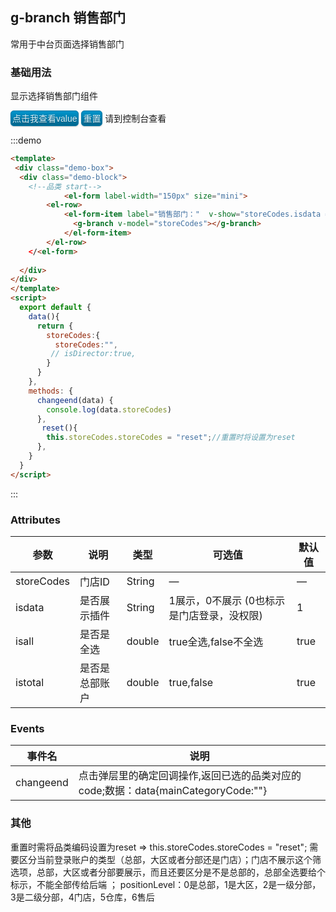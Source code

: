 <script>
  module.exports = {
    data(){
      return {
      	storeCodes:{
          storeCodes:"",
         // isDirector:true,
        }
      }
    },
    methods: {
      reset(){
        this.storeCodes.storeCodes = "reset";//重置
      },
      //调用子组件的方法获得id值
      changeend(data){
        console.log(data.storeCodes)
      },
      test(){
      	console.log(this.storeCodes);
        
      },
    } 
  };
</script>

## g-branch 销售部门

常用于中台页面选择销售部门

### 基础用法
显示选择销售部门组件

<div class="demo-box">
  <div class="demo-block">
    <el-form label-width="150px" size="mini">
      <el-row>
          <el-form-item label="销售部门：" v-show="storeCodes.isdata == 1">
            <g-branch v-model="storeCodes"></g-branch>
          </el-form-item>
      </el-row>
    </<el-form>  
    <button  @click="test" class="button">点击我查看value</button>
    <button  @click="reset" class="button">重置</button> 请到控制台查看
  </div>
</div>
<style type="text/css">
	.demo-gcs{
		width: 240px;
	}
	.button{
		  display: inline-block;
    outline: none;
    cursor: pointer;
    text-align: center;
    text-decoration: none;
    font: 14px/100% Arial, Helvetica, sans-serif;
    padding: 5px 2px 4px;
    text-shadow: 0 1px 1px rgba(0,0,0,.3);
    -webkit-border-radius: 5px; 
    -moz-border-radius: 5px;
    border-radius: 5px;
    -webkit-box-shadow: 0 1px 2px rgba(0,0,0,.2);
    -moz-box-shadow: 0 1px 2px rgba(0,0,0,.2);
    box-shadow: 0 1px 2px rgba(0,0,0,.2);
    color: #d9eef7;
    border: solid 1px #0076a3;
    background: #0095cd;
    background: -webkit-gradient(linear, left top, left bottom, from(#0095cc), to(#00678e));
    background: -moz-linear-gradient(top, #00adee, #00678e);
    filter: progid:DXImageTransform.Microsoft.gradient(startColorstr='#00adee', endColorstr='#00678e');
	}
	button:hover{
    background: #007ead;
    background: -webkit-gradient(linear, left top, left bottom, from(#00678e), to(#0095cc));
    background: -moz-linear-gradient(top, #00678e, #0095cc);
    filter: progid:DXImageTransform.Microsoft.gradient(startColorstr='#00678e', endColorstr='#0095cc');
}

</style>

:::demo 
```html
<template>
 <div class="demo-box">
  <div class="demo-block">
    <!--品类 start-->
			<el-form label-width="150px" size="mini">
        <el-row>
            <el-form-item label="销售部门："  v-show="storeCodes.isdata == 1">
              <g-branch v-model="storeCodes"></g-branch>
            </el-form-item>
        </el-row>
    </<el-form> 
    
  </div>
</div>
</template>
<script>
  export default {
    data(){
      return {
      	storeCodes:{
          storeCodes:"",
         // isDirector:true,
        }
      }
    },
    methods: {
      changeend(data) {
        console.log(data.storeCodes)
      },
       reset(){
        this.storeCodes.storeCodes = "reset";//重置时将设置为reset
      },
    }
  }
</script>
```
:::


### Attributes
| 参数      | 说明          | 类型      | 可选值                           | 默认值  |
|---------- |-------------- |---------- |--------------------------------  |-------- |
| storeCodes| 门店ID | String  | — | — |
| isdata| 是否展示插件 | String  | 1展示，0不展示 (0也标示是门店登录，没权限)| 1 |
| isall| 是否是全选 | double  | true全选,false不全选 | true|
| istotal| 是否是总部账户 | double  | true,false | true|


### Events
| 事件名 | 说明 |
| ---- | ---- |
| changeend | 点击弹层里的确定回调操作,返回已选的品类对应的code;数据：data{mainCategoryCode:""} |

### 其他
重置时需将品类编码设置为reset  =>   this.storeCodes.storeCodes = "reset";
需要区分当前登录账户的类型（总部，大区或者分部还是门店）；门店不展示这个筛选项，总部，大区或者分部要展示，而且还要区分是不是总部的，总部全选要给个标示，不能全部传给后端 ； positionLevel：0是总部，1是大区，2是一级分部，3是二级分部，4门店，5仓库，6售后